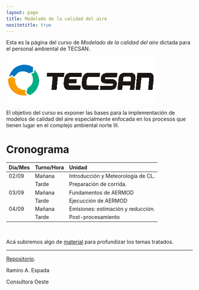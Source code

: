 ```yaml
---
layout: page
title: Modelado de la calidad del aire
nositetitle: true
---
```



Esta es la página del curso de *Modelado de la calidad del aire* dictada para el personal ambiental de TECSAN.


![](./static/media/imgs/tecsan.png)

El objetivo del curso es exponer las bases para la implementación de modelos de calidad del aire especialmente enfocada en los procesos que tienen lugar en el complejo ambiental norte III.


# Cronograma

|Día/Mes    | Turno/Hora  | Unidad                               |
|:----------|:------------|:-------------------------------------|
|  02/09    | Mañana      | Introducción y Meteorología de CL.   |
|           | Tarde       | Preparación de corrida.              |
|  03/09    | Mañana      | Fundamentos de AERMOD                |
|           | Tarde       | Ejecucción de AERMOD                 |
|  04/09    | Mañana      | Emisiones: estimación y reducción.   |
|           | Tarde       | Post-procesamiento                   |


<br>

Acá subiremos algo de [material](./material/) para profundizar los temas tratados.

---

<div class="small center">
   <p><a href="https://github.com/ramespada/curso-tecsan">Repositorio</a>.</p>
   <p>Ramiro A. Espada</p>
   <p>Consultora Oeste</p>
</div>
